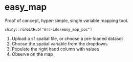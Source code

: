 
# easy_map

Proof of concept, hyper-simple, single variable mapping tool.

`shiny::runGitHub("mrc-ide/easy_map_poc")`

1. Upload a sf spatial file, or choose a pre-loaded dataset
2. Choose the spatial variable from the dropdown.
3. Populate the right hand column with values
4. Observe on the map


